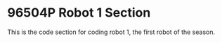 # 96504P Robot 1 Section
This is the code section for coding robot 1, the first robot of the season. 